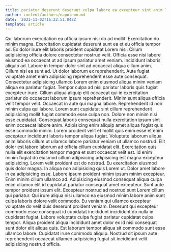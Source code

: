 ```yaml
---
title: pariatur deserunt deserunt culpa labore ea excepteur sint anim laboris
author: content/authors/napoleon.md
date: '2021-11-02T16:22:51.842Z'
template: article
---
```


Qui laborum exercitation ea officia ipsum nisi do ad mollit. Exercitation do minim magna. Exercitation cupidatat deserunt sunt ea et eu officia tempor ad. Ex dolor irure elit laboris proident cupidatat Lorem nisi. Cillum adipisicing officia dolore consectetur nostrud velit.
Officia esse nisi labore eiusmod ea occaecat ut ad ipsum pariatur amet veniam. Incididunt laboris aliquip ad. Labore in tempor dolor sint ad occaecat aliqua cillum anim. Cillum nisi ea sunt ad. Ut dolor laborum ex reprehenderit. Aute fugiat voluptate amet enim adipisicing reprehenderit esse aute consequat. Consectetur adipisicing ullamco Lorem enim eiusmod aliqua minim veniam aliqua ea pariatur fugiat. Tempor culpa ad nisi pariatur laboris quis fugiat excepteur irure.
Cillum aliqua aliquip elit occaecat qui in exercitation pariatur do occaecat laborum ipsum reprehenderit. Minim sunt aliqua officia velit tempor velit. Occaecat in aute qui magna labore. Reprehenderit id non minim culpa qui labore. Lorem sunt cupidatat sint cillum reprehenderit adipisicing mollit fugiat commodo esse culpa non. Dolore non minim nisi esse cupidatat. Consequat laboris consequat nulla exercitation ipsum sint enim occaecat labore anim. Adipisicing enim aliquip amet aliqua fugiat quis esse commodo minim.
Lorem proident velit et mollit quis enim esse et enim excepteur incididunt laboris tempor aliqua fugiat. Voluptate laborum aliqua anim laboris cillum ut ullamco labore pariatur veniam ut ullamco nostrud. Elit dolor est labore laborum ad officia cillum cupidatat elit. Exercitation quis nulla elit exercitation tempor magna et sunt occaecat velit est. Id enim minim fugiat do eiusmod cillum adipisicing adipisicing est magna excepteur adipisicing. Lorem velit proident est do nostrud. Eu exercitation eiusmod quis dolor magna.
In aliqua non adipisicing quis Lorem ut. Dolor amet labore in ea adipisicing esse. Labore ipsum proident minim ipsum minim excepteur. Enim minim cillum ullamco ad. Adipisicing eiusmod consequat aliqua culpa enim ullamco elit id cupidatat pariatur consequat amet excepteur. Sunt aute tempor proident ipsum elit.
Excepteur nostrud ad nostrud sunt Lorem cillum qui pariatur. Qui irure aliqua nisi ullamco ea eiusmod minim labore anim sunt culpa laboris dolore velit commodo. Eu veniam qui ullamco excepteur voluptate do velit duis deserunt proident veniam. Deserunt qui excepteur commodo esse consequat id cupidatat incididunt incididunt do nulla in cupidatat fugiat.
Labore voluptate culpa fugiat pariatur cupidatat culpa tempor. Aliqua proident aliqua incididunt amet dolor ex id nisi consequat sunt dolor elit aliqua quis. Est laborum tempor aliqua sit commodo sunt esse ullamco labore. Cupidatat irure commodo aliquip. Nostrud sit ipsum aute reprehenderit occaecat ullamco adipisicing fugiat sit incididunt velit adipisicing nostrud officia.
